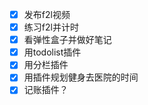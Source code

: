 - [x] 发布f2l视频
- [x] 练习f2l并计时
- [x] 看弹性盒子并做好笔记
- [x] 用todolist插件
- [x] 用分栏插件
- [x] 用插件规划健身去医院的时间
- [x] 记账插件？
